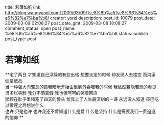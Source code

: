 title: 若薄如纸
link: http://blog.wangyaodi.com/2009/03/09/%e8%8b%a5%e8%96%84%e5%a6%82%e7%ba%b8/
creator: yorzi
description: 
post_id: 10079
post_date: 2009-03-09 02:08:27
post_date_gmt: 2009-03-08 18:08:27
comment_status: open
post_name: %e8%8b%a5%e8%96%84%e5%a6%82%e7%ba%b8
status: publish
post_type: post

# 若薄如纸

**宅了两日 才知道自己浮躁的有些出格 想要淡定的时候 却发现人去楼空 而沟渠倒是敞亮  
当一种强大而邪恶的自我暗示开始由里到外吞噬我的时候 我依然若隐若现的看见很多张笑脸 我分不清真假 我也傻呵呵的笑着回应  
那颗在肚子里堵塞了四天的骨头 给我上了人生最深刻的一课 永远没人知道 哑巴吃过黄莲之后想说什么  
也许 只是也许 也许我还不曾知道什么是爱 什么是坚持 什么是需要我们一贯追逐的信仰 **
